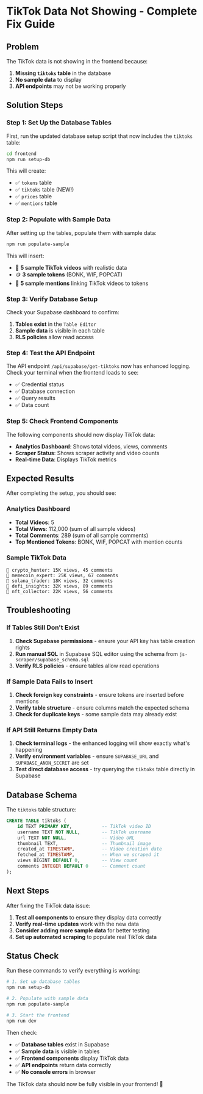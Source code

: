 # TikTok Data Not Showing - Complete Fix Guide

## Problem
The TikTok data is not showing in the frontend because:
1. **Missing `tiktoks` table** in the database
2. **No sample data** to display
3. **API endpoints** may not be working properly

## Solution Steps

### Step 1: Set Up the Database Tables

First, run the updated database setup script that now includes the `tiktoks` table:

```bash
cd frontend
npm run setup-db
```

This will create:
- ✅ `tokens` table
- ✅ `tiktoks` table (NEW!)
- ✅ `prices` table  
- ✅ `mentions` table

### Step 2: Populate with Sample Data

After setting up the tables, populate them with sample data:

```bash
npm run populate-sample
```

This will insert:
- 📱 **5 sample TikTok videos** with realistic data
- 🪙 **3 sample tokens** (BONK, WIF, POPCAT)
- 🔗 **5 sample mentions** linking TikTok videos to tokens

### Step 3: Verify Database Setup

Check your Supabase dashboard to confirm:
1. **Tables exist** in the `Table Editor`
2. **Sample data** is visible in each table
3. **RLS policies** allow read access

### Step 4: Test the API Endpoint

The API endpoint `/api/supabase/get-tiktoks` now has enhanced logging. Check your terminal when the frontend loads to see:
- ✅ Credential status
- ✅ Database connection
- ✅ Query results
- ✅ Data count

### Step 5: Check Frontend Components

The following components should now display TikTok data:
- **Analytics Dashboard**: Shows total videos, views, comments
- **Scraper Status**: Shows scraper activity and video counts
- **Real-time Data**: Displays TikTok metrics

## Expected Results

After completing the setup, you should see:

### Analytics Dashboard
- **Total Videos**: 5
- **Total Views**: 112,000 (sum of all sample videos)
- **Total Comments**: 289 (sum of all sample comments)
- **Top Mentioned Tokens**: BONK, WIF, POPCAT with mention counts

### Sample TikTok Data
```
📱 crypto_hunter: 15K views, 45 comments
📱 memecoin_expert: 25K views, 67 comments  
📱 solana_trader: 18K views, 32 comments
📱 defi_insights: 32K views, 89 comments
📱 nft_collector: 22K views, 56 comments
```

## Troubleshooting

### If Tables Still Don't Exist
1. **Check Supabase permissions** - ensure your API key has table creation rights
2. **Run manual SQL** in Supabase SQL editor using the schema from `js-scraper/supabase_schema.sql`
3. **Verify RLS policies** - ensure tables allow read operations

### If Sample Data Fails to Insert
1. **Check foreign key constraints** - ensure tokens are inserted before mentions
2. **Verify table structure** - ensure columns match the expected schema
3. **Check for duplicate keys** - some sample data may already exist

### If API Still Returns Empty Data
1. **Check terminal logs** - the enhanced logging will show exactly what's happening
2. **Verify environment variables** - ensure `SUPABASE_URL` and `SUPABASE_ANON_SECRET` are set
3. **Test direct database access** - try querying the `tiktoks` table directly in Supabase

## Database Schema

The `tiktoks` table structure:
```sql
CREATE TABLE tiktoks (
    id TEXT PRIMARY KEY,           -- TikTok video ID
    username TEXT NOT NULL,        -- TikTok username
    url TEXT NOT NULL,             -- Video URL
    thumbnail TEXT,                -- Thumbnail image
    created_at TIMESTAMP,          -- Video creation date
    fetched_at TIMESTAMP,          -- When we scraped it
    views BIGINT DEFAULT 0,        -- View count
    comments INTEGER DEFAULT 0     -- Comment count
);
```

## Next Steps

After fixing the TikTok data issue:

1. **Test all components** to ensure they display data correctly
2. **Verify real-time updates** work with the new data
3. **Consider adding more sample data** for better testing
4. **Set up automated scraping** to populate real TikTok data

## Status Check

Run these commands to verify everything is working:

```bash
# 1. Set up database tables
npm run setup-db

# 2. Populate with sample data  
npm run populate-sample

# 3. Start the frontend
npm run dev
```

Then check:
- ✅ **Database tables** exist in Supabase
- ✅ **Sample data** is visible in tables
- ✅ **Frontend components** display TikTok data
- ✅ **API endpoints** return data correctly
- ✅ **No console errors** in browser

The TikTok data should now be fully visible in your frontend! 🎉
